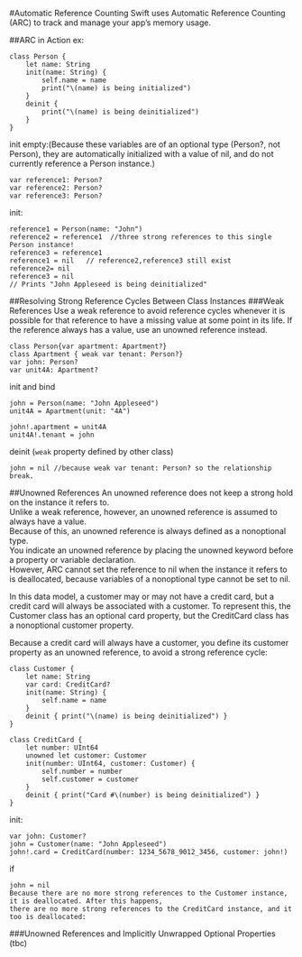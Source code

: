 #Automatic Reference Counting
Swift uses Automatic Reference Counting (ARC) to track and manage your app’s memory usage. 

##ARC in Action
ex:
```
class Person {
    let name: String
    init(name: String) {
        self.name = name
        print("\(name) is being initialized")
    }
    deinit {
        print("\(name) is being deinitialized")
    }
}
```
init empty:(Because these variables are of an optional type (Person?, not Person), 
they are automatically initialized with a value of nil, and do not currently reference a Person instance.)
```
var reference1: Person?
var reference2: Person?
var reference3: Person?
```
init:
```
reference1 = Person(name: "John")
reference2 = reference1  //three strong references to this single Person instance!
reference3 = reference1
reference1 = nil   // reference2,reference3 still exist
reference2= nil
reference3 = nil
// Prints "John Appleseed is being deinitialized"
```



##Resolving Strong Reference Cycles Between Class Instances
###Weak References
Use a weak reference to avoid reference cycles whenever it is possible for that reference to have a missing value at some point in its life. 
If the reference always has a value, use an unowned reference instead.

```
class Person{var apartment: Apartment?}
class Apartment { weak var tenant: Person?}
var john: Person?
var unit4A: Apartment?
```
init and bind
```
john = Person(name: "John Appleseed")
unit4A = Apartment(unit: "4A")
 
john!.apartment = unit4A
unit4A!.tenant = john
```
deinit (```weak``` property defined by other class)
```
john = nil //because weak var tenant: Person? so the relationship break.
```


##Unowned References
An unowned reference does not keep a strong hold on the instance it refers to.   
Unlike a weak reference, however, an unowned reference is assumed to always have a value.  
Because of this, an unowned reference is always defined as a nonoptional type.  
You indicate an unowned reference by placing the unowned keyword before a property or variable declaration.  
However, ARC cannot set the reference to nil when the instance it refers to is deallocated, 
because variables of a nonoptional type cannot be set to nil.


 In this data model, a customer may or may not have a credit card, but a credit card will always be associated with a customer. To represent this, the Customer class has an optional card property, but the CreditCard class has a nonoptional customer property.  
 

Because a credit card will always have a customer, you define its customer property as an unowned reference, to avoid a strong reference cycle:
```
class Customer {
    let name: String
    var card: CreditCard?
    init(name: String) {
        self.name = name
    }
    deinit { print("\(name) is being deinitialized") }
}
 
class CreditCard {
    let number: UInt64
    unowned let customer: Customer
    init(number: UInt64, customer: Customer) {
        self.number = number
        self.customer = customer
    }
    deinit { print("Card #\(number) is being deinitialized") }
}
```

init:
```
var john: Customer?
john = Customer(name: "John Appleseed")
john!.card = CreditCard(number: 1234_5678_9012_3456, customer: john!)
```

if
```
john = nil
Because there are no more strong references to the Customer instance, it is deallocated. After this happens, 
there are no more strong references to the CreditCard instance, and it too is deallocated:
```
###Unowned References and Implicitly Unwrapped Optional Properties
(tbc)
